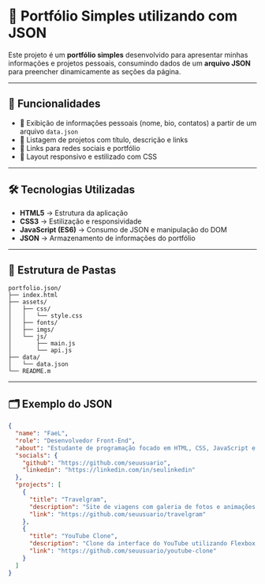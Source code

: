 # 💼 Portfólio Simples utilizando com JSON

Este projeto é um **portfólio simples** desenvolvido para apresentar minhas informações e projetos pessoais, consumindo dados de um **arquivo JSON** para preencher dinamicamente as seções da página.  

---

## 📌 Funcionalidades

- 👤 Exibição de informações pessoais (nome, bio, contatos) a partir de um arquivo `data.json`  
- 📂 Listagem de projetos com título, descrição e links  
- 🔗 Links para redes sociais e portfólio  
- 🎨 Layout responsivo e estilizado com CSS  

---

## 🛠️ Tecnologias Utilizadas

- **HTML5** → Estrutura da aplicação  
- **CSS3** → Estilização e responsividade  
- **JavaScript (ES6)** → Consumo de JSON e manipulação do DOM  
- **JSON** → Armazenamento de informações do portfólio  

---

## 📂 Estrutura de Pastas

    portfolio.json/
    ├── index.html
    ├── assets/
    │   ├── css/
    │   │   └── style.css
    │   ├── fonts/
    │   ├── imgs/
    │   └── js/
    │       ├── main.js
    │       └── api.js
    ├── data/
    │   └── data.json
    └── README.m



        
---

## 🗂️ Exemplo do JSON

```json
{
  "name": "FaeL",
  "role": "Desenvolvedor Front-End",
  "about": "Estudante de programação focado em HTML, CSS, JavaScript e React.",
  "socials": {
    "github": "https://github.com/seuusuario",
    "linkedin": "https://linkedin.com/in/seulinkedin"
  },
  "projects": [
    {
      "title": "Travelgram",
      "description": "Site de viagens com galeria de fotos e animações CSS.",
      "link": "https://github.com/seuusuario/travelgram"
    },
    {
      "title": "YouTube Clone",
      "description": "Clone da interface do YouTube utilizando Flexbox.",
      "link": "https://github.com/seuusuario/youtube-clone"
    }
  ]
}
